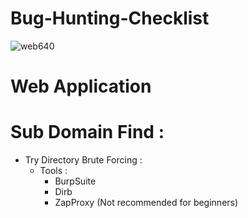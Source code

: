 # Bug-Hunting-Checklist
![web640](https://user-images.githubusercontent.com/59237881/225519816-500cc827-2c7f-42a4-b772-552eb1e6e11e.jpg)
# Web Application

# Sub Domain Find :

* Try Directory Brute Forcing  :
   * Tools :
     * BurpSuite
     * Dirb  
     * ZapProxy (Not recommended for beginners)
